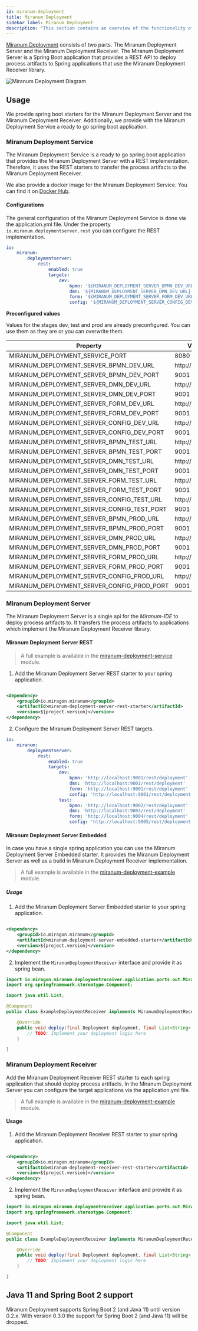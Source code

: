 ```yaml
---
id: miranum-deployment
title: Miranum Deployment
sidebar_label: Miranum Deployment  
description: "This section contains an overview of the functionality of the Miranum Modeler."
---
```


[Miranum Deployment](https://github.com/Miragon/miranum-ide/tree/main/spring-boot-apps/miranum-deployment) consists of two parts. The Miranum Deployment Server and the Miranum Deployment Receiver.
The Miranum Deployment Server is a Spring Boot application that provides a REST API to deploy process artifacts to
Spring applications that use the Miranum Deployment Receiver library.

![Miranum Deployment Diagram](static/img/miranum-deployment.png)

## Usage

We provide spring boot starters for the Miranum Deployment Server and the Miranum Deployment Receiver.
Additionally, we provide with the Miranum Deployment Service a ready to go spring boot application.

### Miranum Deployment Service

The Miranum Deployment Service is a ready to go spring boot application that provides the
Miranum Deployment Server with a REST implementation.
Therefore, it uses the REST starters to transfer the process artifacts to the Miranum Deployment Receiver.

We also provide a docker image for the Miranum Deployment Service. You can find it
on [Docker Hub](https://hub.docker.com/r/miragon/miranum-deployment-service).

#### Configurations

The general configuration of the Miranum Deployment Service is done via the application.yml file.
Under the property `io.miranum.deploymentserver.rest` you can configure the REST implementation.

```yaml
io:
    miranum:
        deploymentserver:
            rest:
                enabled: true
                targets:
                    dev:
                        bpmn: '${MIRANUM_DEPLOYMENT_SERVER_BPMN_DEV_URL}:${MIRANUM_DEPLOYMENT_SERVER_BPMN_DEV_PORT}/rest/deployment'
                        dmn: '${MIRANUM_DEPLOYMENT_SERVER_DMN_DEV_URL}:${MIRANUM_DEPLOYMENT_SERVER_DMN_DEV_PORT}/rest/deployment'
                        form: '${MIRANUM_DEPLOYMENT_SERVER_FORM_DEV_URL}:${MIRANUM_DEPLOYMENT_SERVER_FORM_DEV_PORT}/rest/deployment'
                        config: '${MIRANUM_DEPLOYMENT_SERVER_CONFIG_DEV_URL}:${MIRANUM_DEPLOYMENT_SERVER_CONFIG_DEV_PORT}/rest/deployment'
```

**Preconfigured values**

Values for the stages dev, test and prod are already preconfigured. You can use them as they are or you can overwrite
them.

| Property                                   | Value            |
|--------------------------------------------|------------------|
| MIRANUM_DEPLOYMENT_SERVICE_PORT            | 8080             |
| MIRANUM_DEPLOYMENT_SERVER_BPMN_DEV_URL     | http://localhost |
| MIRANUM_DEPLOYMENT_SERVER_BPMN_DEV_PORT    | 9001             |
| MIRANUM_DEPLOYMENT_SERVER_DMN_DEV_URL      | http://localhost |
| MIRANUM_DEPLOYMENT_SERVER_DMN_DEV_PORT     | 9001             |
| MIRANUM_DEPLOYMENT_SERVER_FORM_DEV_URL     | http://localhost |
| MIRANUM_DEPLOYMENT_SERVER_FORM_DEV_PORT    | 9001             |
| MIRANUM_DEPLOYMENT_SERVER_CONFIG_DEV_URL   | http://localhost |
| MIRANUM_DEPLOYMENT_SERVER_CONFIG_DEV_PORT  | 9001             |
| MIRANUM_DEPLOYMENT_SERVER_BPMN_TEST_URL    | http://localhost |
| MIRANUM_DEPLOYMENT_SERVER_BPMN_TEST_PORT   | 9001             |
| MIRANUM_DEPLOYMENT_SERVER_DMN_TEST_URL     | http://localhost |
| MIRANUM_DEPLOYMENT_SERVER_DMN_TEST_PORT    | 9001             |
| MIRANUM_DEPLOYMENT_SERVER_FORM_TEST_URL    | http://localhost |
| MIRANUM_DEPLOYMENT_SERVER_FORM_TEST_PORT   | 9001             |
| MIRANUM_DEPLOYMENT_SERVER_CONFIG_TEST_URL  | http://localhost |
| MIRANUM_DEPLOYMENT_SERVER_CONFIG_TEST_PORT | 9001             |
| MIRANUM_DEPLOYMENT_SERVER_BPMN_PROD_URL    | http://localhost |
| MIRANUM_DEPLOYMENT_SERVER_BPMN_PROD_PORT   | 9001             |
| MIRANUM_DEPLOYMENT_SERVER_DMN_PROD_URL     | http://localhost |
| MIRANUM_DEPLOYMENT_SERVER_DMN_PROD_PORT    | 9001             |
| MIRANUM_DEPLOYMENT_SERVER_FORM_PROD_URL    | http://localhost |
| MIRANUM_DEPLOYMENT_SERVER_FORM_PROD_PORT   | 9001             |
| MIRANUM_DEPLOYMENT_SERVER_CONFIG_PROD_URL  | http://localhost |
| MIRANUM_DEPLOYMENT_SERVER_CONFIG_PROD_PORT | 9001             |

### Miranum Deployment Server

The Miranum Deployment Server is a single api for the *Miranum-IDE* to deploy process artifacts to.
It transfers the process artifacts to applications which implement the Miranum Deployment Receiver library.

#### Miranum Deployment Server REST

> A full example is available in the [miranum-deployment-service](https://github.com/Miragon/miranum-ide/tree/main/spring-boot-apps/miranum-deployment/miranum-deployment-service) module.

1. Add the Miranum Deployment Server REST starter to your spring application.

```xml

<dependency>
    <groupId>io.miragon.miranum</groupId>
    <artifactId>miranum-deployment-server-rest-starter</artifactId>
    <version>${project.version}</version>
</dependency>
```

2. Configure the Miranum Deployment Server REST targets.

```yaml
io:
    miranum:
        deploymentserver:
            rest:
                enabled: true
                targets:
                    dev:
                        bpmn: 'http://localhost:9001/rest/deployment'
                        dmn: 'http://localhost:9001/rest/deployment'
                        form: 'http://localhost:9001/rest/deployment'
                        config: 'http://localhost:9001/rest/deployment'
                    test:
                        bpmn: 'http://localhost:9002/rest/deployment'
                        dmn: 'http://localhost:9003/rest/deployment'
                        form: 'http://localhost:9004/rest/deployment'
                        config: 'http://localhost:9005/rest/deployment'
```

#### Miranum Deployment Server Embedded

In case you have a single spring application you can use the Miranum Deployment Server Embedded starter.
It provides the Miranum Deployment Server as well as a build in Miranum Deployment Receiver implementation.

> A full example is available in the [miranum-deployment-example](https://github.com/Miragon/miranum-ide/tree/main/spring-boot-apps/miranum-deployment/miranum-deployment-example) module.

##### Usage

1. Add the Miranum Deployment Server Embedded starter to your spring application.

```xml

<dependency>
    <groupId>io.miragon.miranum</groupId>
    <artifactId>miranum-deployment-server-embedded-starter</artifactId>
    <version>${project.version}</version>
</dependency>
```

2. Implement the `MiranumDeploymentReceiver` interface and provide it as spring bean.

```java
import io.miragon.miranum.deploymentreceiver.application.ports.out.MiranumDeploymentReceiver;
import org.springframework.stereotype.Component;

import java.util.List;

@Component
public class ExampleDeploymentReceiver implements MiranumDeploymentReceiver {

    @Override
    public void deploy(final Deployment deployment, final List<String> tags) {
        // TODO: Implement your deployment logic here
    }

}
```

### Miranum Deployment Receiver

Add the Miranum Deployment Receiver REST starter to each spring application that should deploy process artifacts.
In the Miranum Deployment Server you can configure the target applications via the application.yml file.

> A full example is available in the [miranum-deployment-example](https://github.com/Miragon/miranum-ide/tree/main/spring-boot-apps/miranum-deployment/miranum-deployment-example) module.

#### Usage

1. Add the Miranum Deployment Receiver REST starter to your spring application.

```xml

<dependency>
    <groupId>io.miragon.miranum</groupId>
    <artifactId>miranum-deployment-receiver-rest-starter</artifactId>
    <version>${project.version}</version>
</dependency>
```

2. Implement the `MiranumDeploymentReceiver` interface and provide it as spring bean.

```java
import io.miragon.miranum.deploymentreceiver.application.ports.out.MiranumDeploymentReceiver;
import org.springframework.stereotype.Component;

import java.util.List;

@Component
public class ExampleDeploymentReceiver implements MiranumDeploymentReceiver {

    @Override
    public void deploy(final Deployment deployment, final List<String> tags) {
        // TODO: Implement your deployment logic here
    }

}
```

## Java 11 and Spring Boot 2 support

Miranum Deployment supports Spring Boot 2 (and Java 11) until version 0.2.x.
With version 0.3.0 the support for Spring Boot 2 (and Java 11) will be dropped.
